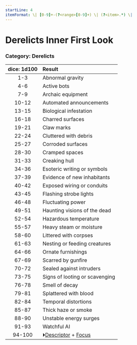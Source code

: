 ```yaml
---
startLine: 4
itemFormat: \| [0-9]+-(?<range>[0-9]+) \| (?<item>.*) \|
---
```

# Derelicts Inner First Look
### Category: Derelicts

| dice: 1d100 | Result |
|:----:|:-------|
| 1-3 | Abnormal gravity |
| 4-6 | Active bots |
| 7-9 | Archaic equipment |
| 10-12 | Automated announcements |
| 13-15 | Biological infestation |
| 16-18 | Charred surfaces |
| 19-21 | Claw marks |
| 22-24 | Cluttered with debris |
| 25-27 | Corroded surfaces |
| 28-30 | Cramped spaces |
| 31-33 | Creaking hull |
| 34-36 | Esoteric writing or symbols |
| 37-39 | Evidence of new inhabitants |
| 40-42 | Exposed wiring or conduits |
| 43-45 | Flashing strobe lights |
| 46-48 | Fluctuating power |
| 49-51 | Haunting visions of the dead |
| 52-54 | Hazardous temperature |
| 55-57 | Heavy steam or moisture |
| 58-60 | Littered with corpses |
| 61-63 | Nesting or feeding creatures |
| 64-66 | Ornate furnishings |
| 67-69 | Scarred by gunfire |
| 70-72 | Sealed against intruders |
| 73-75 | Signs of looting or scavenging |
| 76-78 | Smell of decay |
| 79-81 | Splattered with blood |
| 82-84 | Temporal distortions |
| 85-87 | Thick haze or smoke |
| 88-90 | Unstable energy surges |
| 91-93 | Watchful AI |
| 94-100 | ⏵[Descriptor](Core_Descriptor.md) + [Focus](Core_Focus.md) |